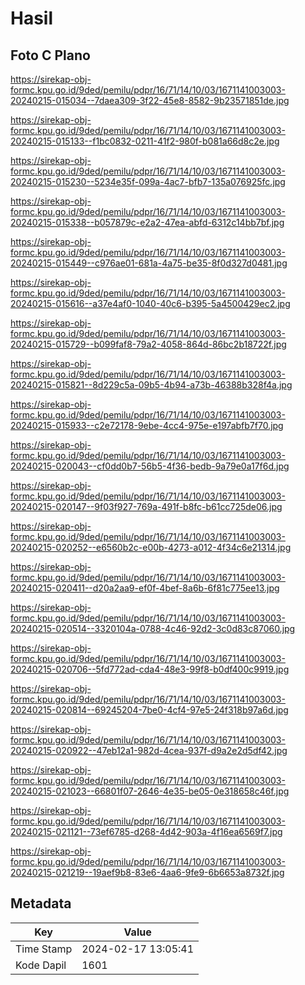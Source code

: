# Hasil

## Foto C Plano

https://sirekap-obj-formc.kpu.go.id/9ded/pemilu/pdpr/16/71/14/10/03/1671141003003-20240215-015034--7daea309-3f22-45e8-8582-9b23571851de.jpg

https://sirekap-obj-formc.kpu.go.id/9ded/pemilu/pdpr/16/71/14/10/03/1671141003003-20240215-015133--f1bc0832-0211-41f2-980f-b081a66d8c2e.jpg

https://sirekap-obj-formc.kpu.go.id/9ded/pemilu/pdpr/16/71/14/10/03/1671141003003-20240215-015230--5234e35f-099a-4ac7-bfb7-135a076925fc.jpg

https://sirekap-obj-formc.kpu.go.id/9ded/pemilu/pdpr/16/71/14/10/03/1671141003003-20240215-015338--b057879c-e2a2-47ea-abfd-6312c14bb7bf.jpg

https://sirekap-obj-formc.kpu.go.id/9ded/pemilu/pdpr/16/71/14/10/03/1671141003003-20240215-015449--c976ae01-681a-4a75-be35-8f0d327d0481.jpg

https://sirekap-obj-formc.kpu.go.id/9ded/pemilu/pdpr/16/71/14/10/03/1671141003003-20240215-015616--a37e4af0-1040-40c6-b395-5a4500429ec2.jpg

https://sirekap-obj-formc.kpu.go.id/9ded/pemilu/pdpr/16/71/14/10/03/1671141003003-20240215-015729--b099faf8-79a2-4058-864d-86bc2b18722f.jpg

https://sirekap-obj-formc.kpu.go.id/9ded/pemilu/pdpr/16/71/14/10/03/1671141003003-20240215-015821--8d229c5a-09b5-4b94-a73b-46388b328f4a.jpg

https://sirekap-obj-formc.kpu.go.id/9ded/pemilu/pdpr/16/71/14/10/03/1671141003003-20240215-015933--c2e72178-9ebe-4cc4-975e-e197abfb7f70.jpg

https://sirekap-obj-formc.kpu.go.id/9ded/pemilu/pdpr/16/71/14/10/03/1671141003003-20240215-020043--cf0dd0b7-56b5-4f36-bedb-9a79e0a17f6d.jpg

https://sirekap-obj-formc.kpu.go.id/9ded/pemilu/pdpr/16/71/14/10/03/1671141003003-20240215-020147--9f03f927-769a-491f-b8fc-b61cc725de06.jpg

https://sirekap-obj-formc.kpu.go.id/9ded/pemilu/pdpr/16/71/14/10/03/1671141003003-20240215-020252--e6560b2c-e00b-4273-a012-4f34c6e21314.jpg

https://sirekap-obj-formc.kpu.go.id/9ded/pemilu/pdpr/16/71/14/10/03/1671141003003-20240215-020411--d20a2aa9-ef0f-4bef-8a6b-6f81c775ee13.jpg

https://sirekap-obj-formc.kpu.go.id/9ded/pemilu/pdpr/16/71/14/10/03/1671141003003-20240215-020514--3320104a-0788-4c46-92d2-3c0d83c87060.jpg

https://sirekap-obj-formc.kpu.go.id/9ded/pemilu/pdpr/16/71/14/10/03/1671141003003-20240215-020706--5fd772ad-cda4-48e3-99f8-b0df400c9919.jpg

https://sirekap-obj-formc.kpu.go.id/9ded/pemilu/pdpr/16/71/14/10/03/1671141003003-20240215-020814--69245204-7be0-4cf4-97e5-24f318b97a6d.jpg

https://sirekap-obj-formc.kpu.go.id/9ded/pemilu/pdpr/16/71/14/10/03/1671141003003-20240215-020922--47eb12a1-982d-4cea-937f-d9a2e2d5df42.jpg

https://sirekap-obj-formc.kpu.go.id/9ded/pemilu/pdpr/16/71/14/10/03/1671141003003-20240215-021023--66801f07-2646-4e35-be05-0e318658c46f.jpg

https://sirekap-obj-formc.kpu.go.id/9ded/pemilu/pdpr/16/71/14/10/03/1671141003003-20240215-021121--73ef6785-d268-4d42-903a-4f16ea6569f7.jpg

https://sirekap-obj-formc.kpu.go.id/9ded/pemilu/pdpr/16/71/14/10/03/1671141003003-20240215-021219--19aef9b8-83e6-4aa6-9fe9-6b6653a8732f.jpg


## Metadata

| Key        | Value               |
| ---------- | ------------------- |
| Time Stamp | 2024-02-17 13:05:41 |
| Kode Dapil | 1601                |



